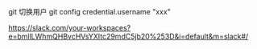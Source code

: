 git 切换用户 git config credential.username "xxx"

https://slack.com/your-workspaces?e=bmllLWhmQHBvcHVsYXItc29mdC5jb20%253D&i=default&m=slack#/
